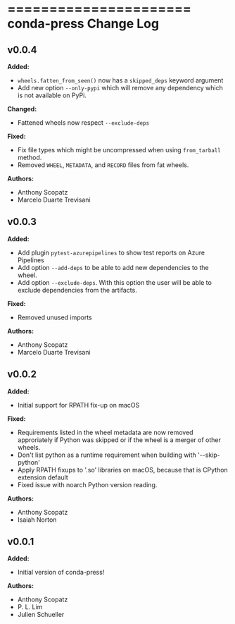 ======================
conda-press Change Log
======================





<!-- current developments -->

## v0.0.4
**Added:**

* `wheels.fatten_from_seen()` now has a `skipped_deps` keyword argument
* Add new option `--only-pypi` which will remove any dependency which is not available on PyPi.

**Changed:**

* Fattened wheels now respect `--exclude-deps`

**Fixed:**

* Fix file types which might be uncompressed when using `from_tarball` method.
* Removed `WHEEL`, `METADATA`, and `RECORD` files from fat wheels.

**Authors:**

* Anthony Scopatz
* Marcelo Duarte Trevisani



## v0.0.3
**Added:**

* Add plugin ``pytest-azurepipelines`` to show test reports on Azure Pipelines
* Add option `--add-deps` to be able to add new dependencies to the wheel.
* Add option `--exclude-deps`. With this option the user will be able to exclude dependencies from the artifacts.

**Fixed:**

* Removed unused imports

**Authors:**

* Anthony Scopatz
* Marcelo Duarte Trevisani



## v0.0.2
**Added:**

* Initial support for RPATH fix-up on macOS

**Fixed:**

* Requirements listed in the wheel metadata are now removed approriately
  if Python was skipped or if the wheel is a merger of other wheels.
* Don't list python as a runtime requirement when building with '--skip-python'
* Apply RPATH fixups to '.so' libraries on macOS, because that is CPython extension default
* Fixed issue with noarch Python version reading.

**Authors:**

* Anthony Scopatz
* Isaiah Norton



## v0.0.1
**Added:**

* Initial version of conda-press!

**Authors:**

* Anthony Scopatz
* P. L. Lim
* Julien Schueller



